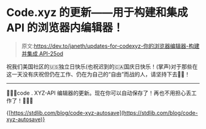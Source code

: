 # Code.xyz 的更新——用于构建和集成 API 的浏览器内编辑器！

> 原文:[https://dev.to/janeth/updates-for-codexyz-你的浏览器编辑器-构建并集成 API-25od](https://dev.to/janeth/updates-for-codexyz---your-in-browser-editor-for-building-and-integrating-with-apis--25od)

祝我们美国社区的🇺🇸独立日快乐(也祝迟到的🇨🇦国庆日快乐！(掌声)对于那些在这一天没有庆祝但仍在工作、仍在为自己的“自由”而战的人，请坚持下去💪🏽！

* * *

🤗😍🤓code . XYZ-API 编辑器的更新。现在你可以自动保存了！再也不用担心丢工作了！🤗😍🤓

{[https://stdlib.com/blog/code-xyz-autosave](https://stdlib.com/blog/code-xyz-autosave)}